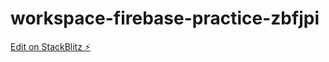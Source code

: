 # workspace-firebase-practice-zbfjpi

[Edit on StackBlitz ⚡️](https://stackblitz.com/edit/workspace-firebase-practice-zbfjpi)